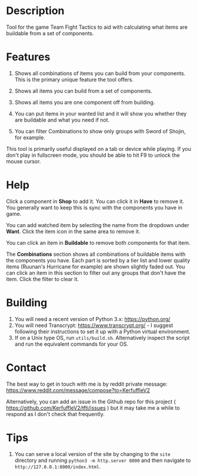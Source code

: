 # Description

Tool for the game Team Fight Tactics to aid with calculating what items are buildable from a set of components.

# Features

1. Shows all combinations of items you can build from your components. This is the primary unique feature the tool offers.

2. Shows all items you can build from a set of components.

3. Shows all items you are one component off from building.

4. You can put items in your wanted list and it will show you whether they are buildable and what you need if not.

5. You can filter Combinations to show only groups with Sword of Shojin, for example.

This tool is primarily useful displayed on a tab or device while playing. If you don't play in fullscreen mode, you should be able to hit F9 to unlock the mouse cursor.

# Help

Click a component in **Shop** to add it. You can click it in **Have** to remove it. You generally want to keep this is sync with the components you have in game.

You can add watched item by selecting the name from the dropdown under **Want**. Click the item icon in the same area to remove it.

You can click an item in **Buildable** to remove both components for that item.

The **Combinations** section shows all combinations of buildable items with the components you have. Each part is sorted by a tier list and lower quality items (Ruunan's Hurricane for example) are shown slightly faded out. You can click an item in this section to filter out any groups that don't have the item. Click the filter to clear it.

# Building

1. You will need a recent version of Python 3.x: https://python.org/
2. You will need Transcrypt: https://www.transcrypt.org/ - I suggest following their instructions to set it up with a Python virtual environment.
3. If on a Unix type OS, run `utils/build.sh`. Alternatively inspect the script and run the equivalent commands for your OS.

# Contact

The best way to get in touch with me is by reddit private message: https://www.reddit.com/message/compose?to=KerfuffleV2

Alternatively, you can add an issue in the Github repo for this project ( https://github.com/KerfuffleV2/tfti/issues ) but it may take me a while to respond as I don't check that frequently.

# Tips

1. You can serve a local version of the site by changing to the `site` directory and running `python3 -m http.server 8000` and then navigate to `http://127.0.0.1:8000/index.html`.

